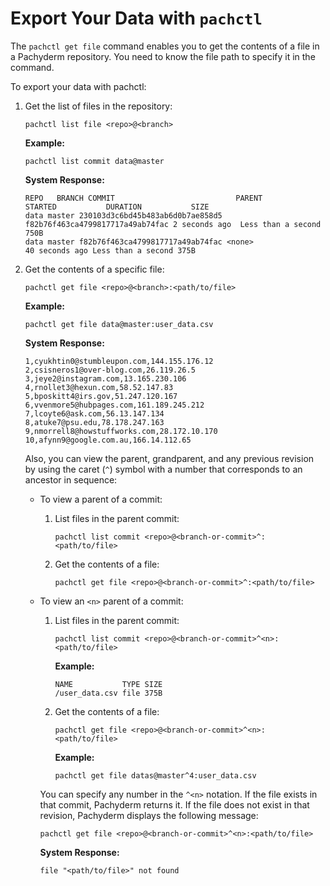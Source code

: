 # Export Your Data with `pachctl`

The `pachctl get file` command enables you to get the contents
of a file in a Pachyderm repository. You need to know the file
path to specify it in the command.

To export your data with pachctl:

1. Get the list of files in the repository:

   ```shell
   pachctl list file <repo>@<branch>
   ```

   **Example:**

   ```shell
   pachctl list commit data@master
   ```

   **System Response:**

   ```shell
   REPO   BRANCH COMMIT                           PARENT                           STARTED           DURATION           SIZE
   data master 230103d3c6bd45b483ab6d0b7ae858d5 f82b76f463ca4799817717a49ab74fac 2 seconds ago  Less than a second 750B
   data master f82b76f463ca4799817717a49ab74fac <none>                           40 seconds ago Less than a second 375B
   ```

1. Get the contents of a specific file:

   ```shell
   pachctl get file <repo>@<branch>:<path/to/file>
   ```

   **Example:**

   ```shell
   pachctl get file data@master:user_data.csv
   ```

   **System Response:**

   ```shell
   1,cyukhtin0@stumbleupon.com,144.155.176.12
   2,csisneros1@over-blog.com,26.119.26.5
   3,jeye2@instagram.com,13.165.230.106
   4,rnollet3@hexun.com,58.52.147.83
   5,bposkitt4@irs.gov,51.247.120.167
   6,vvenmore5@hubpages.com,161.189.245.212
   7,lcoyte6@ask.com,56.13.147.134
   8,atuke7@psu.edu,78.178.247.163
   9,nmorrell8@howstuffworks.com,28.172.10.170
   10,afynn9@google.com.au,166.14.112.65
   ```

   Also, you can view the parent, grandparent, and any previous
   revision by using the caret (`^`) symbol with a number that
   corresponds to an ancestor in sequence:

   * To view a parent of a commit:

     1. List files in the parent commit:

        ```shell
        pachctl list commit <repo>@<branch-or-commit>^:<path/to/file>
        ```

     1. Get the contents of a file:

        ```shell
        pachctl get file <repo>@<branch-or-commit>^:<path/to/file>
        ```

   * To view an `<n>` parent of a commit:

     1. List files in the parent commit:

        ```shell
        pachctl list commit <repo>@<branch-or-commit>^<n>:<path/to/file>
        ```

        **Example:**

        ```shell
        NAME           TYPE SIZE
        /user_data.csv file 375B
        ```

     1. Get the contents of a file:

        ```shell
        pachctl get file <repo>@<branch-or-commit>^<n>:<path/to/file>
        ```

        **Example:**

        ```shell
        pachctl get file datas@master^4:user_data.csv
        ```

     You can specify any number in the `^<n>` notation. If the file
     exists in that commit, Pachyderm returns it. If the file
     does not exist in that revision, Pachyderm displays the following
     message:

     ```shell
     pachctl get file <repo>@<branch-or-commit>^<n>:<path/to/file>
     ```

     **System Response:**

     ```shell
     file "<path/to/file>" not found
     ```
